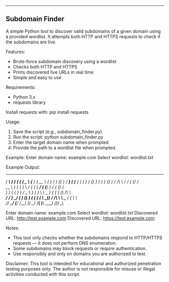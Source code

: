 ----------
Subdomain Finder
----------------

A simple Python tool to discover valid subdomains of a given domain using a provided wordlist.
It attempts both HTTP and HTTPS requests to check if the subdomains are live.

Features:
- Brute-force subdomain discovery using a wordlist
- Checks both HTTP and HTTPS
- Prints discovered live URLs in real time
- Simple and easy to use

Requirements:
- Python 3.x
- requests library

Install requests with:
    pip install requests

Usage:
1. Save the script (e.g., subdomain_finder.py).
2. Run the script:
    python subdomain_finder.py
3. Enter the target domain name when prompted.
4. Provide the path to a wordlist file when prompted.

Example:
    Enter domain name: example.com
    Select wordlist: wordlist.txt

Example Output:
  _____   __    __   ______    ________   ______       ____       ____    __   ___  
 / ____\  ) )  ( (  (_   _ \  (___  ___) (   __ \     (    )     / ___)  () ) / __) 
( (___   ( (    ) )   ) (_) )     ) )     ) (__) )    / /\ \    / /      ( (_/ /    
 \___ \   ) )  ( (    \   _/     ( (     (    __/    ( (__) )  ( (       ()   (     
     ) ) ( (    ) )   /  _ \      ) )     ) \ \  _    )    (   ( (       () /\ \    
 ___/ /   ) \__/ (   _) (_) )    ( (     ( ( \ \_))  /  /\  \   \ \___   ( (  \ \   
/____/    \______/  (______/     /__\     )_) \__/  /__(  )__\   \____)  ()_)  \_\  

Enter domain name: example.com
Select wordlist: wordlist.txt
Discovered URL: http://test.example.com
Discovered URL: https://test.example.com

Notes:
- This tool only checks whether the subdomains respond to HTTP/HTTPS requests — it does not perform DNS enumeration.
- Some subdomains may block requests or require authentication.
- Use responsibly and only on domains you are authorized to test.

Disclaimer:
This tool is intended for educational and authorized penetration testing purposes only.
The author is not responsible for misuse or illegal activities conducted with this script.
